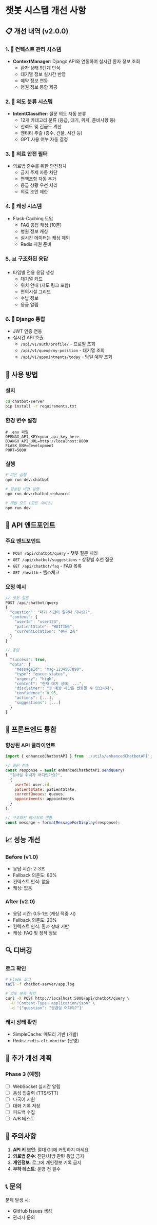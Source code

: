 # 챗봇 시스템 개선 사항

## 📋 개선 내역 (v2.0.0)

### 1. 🧠 컨텍스트 관리 시스템
- **ContextManager**: Django API와 연동하여 실시간 환자 정보 조회
  - 환자 상태 9단계 인식
  - 대기열 정보 실시간 반영
  - 예약 정보 연동
  - 병원 정보 통합 제공

### 2. 🎯 의도 분류 시스템
- **IntentClassifier**: 질문 의도 자동 분류
  - 12개 카테고리 분류 (응급, 대기, 위치, 준비사항 등)
  - 신뢰도 및 긴급도 계산
  - 엔티티 추출 (층수, 건물, 시간 등)
  - GPT 사용 여부 자동 결정

### 3. 🏥 의료 안전 필터
- 의료법 준수를 위한 안전장치
  - 금지 주제 자동 차단
  - 면책조항 자동 추가
  - 응급 상황 우선 처리
  - 의료 조언 제한

### 4. 💾 캐싱 시스템
- Flask-Caching 도입
  - FAQ 응답 캐싱 (10분)
  - 병원 정보 캐싱
  - 실시간 데이터는 캐싱 제외
  - Redis 지원 준비

### 5. 📊 구조화된 응답
- 타입별 전용 응답 생성
  - 대기열 카드
  - 위치 안내 (지도 링크 포함)
  - 편의시설 그리드
  - 수납 정보
  - 응급 알림

### 6. 🔗 Django 통합
- JWT 인증 연동
- 실시간 API 호출
  - `/api/v1/auth/profile/` - 프로필 조회
  - `/api/v1/queue/my-position` - 대기열 조회
  - `/api/v1/appointments/today` - 당일 예약 조회

## 🚀 사용 방법

### 설치
```bash
cd chatbot-server
pip install -r requirements.txt
```

### 환경 변수 설정
```env
# .env 파일
OPENAI_API_KEY=your_api_key_here
DJANGO_API_URL=http://localhost:8000
FLASK_ENV=development
PORT=5000
```

### 실행
```bash
# 기본 실행
npm run dev:chatbot

# 향상된 버전 실행
npm run dev:chatbot:enhanced

# 개발 모드 (모든 서비스)
npm run dev
```

## 📡 API 엔드포인트

### 주요 엔드포인트
- `POST /api/chatbot/query` - 챗봇 질문 처리
- `GET /api/chatbot/suggestions` - 상황별 추천 질문
- `GET /api/chatbot/faq` - FAQ 목록
- `GET /health` - 헬스체크

### 요청 예시
```javascript
// 챗봇 질문
POST /api/chatbot/query
{
  "question": "대기 시간이 얼마나 되나요?",
  "context": {
    "userId": "user123",
    "patientState": "WAITING",
    "currentLocation": "본관 2층"
  }
}

// 응답
{
  "success": true,
  "data": {
    "messageId": "msg-1234567890",
    "type": "queue_status",
    "urgency": "high",
    "content": "현재 대기 상태: ...",
    "disclaimer": "※ 예상 시간은 변동될 수 있습니다",
    "confidence": 0.95,
    "actions": [...],
    "suggestions": [...]
  }
}
```

## 🎨 프론트엔드 통합

### 향상된 API 클라이언트
```javascript
import { enhancedChatbotAPI } from './utils/enhancedChatbotAPI';

// 질문 전송
const response = await enhancedChatbotAPI.sendQuery(
  "검사실 위치가 어디인가요?",
  {
    userId: user.id,
    patientState: patientState,
    currentQueues: queues,
    appointments: appointments
  }
);

// 구조화된 메시지로 변환
const message = formatMessageForDisplay(response);
```

## 📈 성능 개선

### Before (v1.0)
- 응답 시간: 2-3초
- Fallback 의존도: 80%
- 컨텍스트 인식: 없음
- 캐싱: 없음

### After (v2.0)
- 응답 시간: 0.5-1초 (캐싱 적중 시)
- Fallback 의존도: 20%
- 컨텍스트 인식: 환자 상태 기반
- 캐싱: FAQ 및 정적 정보

## 🔍 디버깅

### 로그 확인
```bash
# Flask 로그
tail -f chatbot-server/app.log

# 의도 분류 확인
curl -X POST http://localhost:5000/api/chatbot/query \
  -H "Content-Type: application/json" \
  -d '{"question": "응급실 어디야?"}'
```

### 캐시 상태 확인
- SimpleCache: 메모리 기반 (개발)
- Redis: `redis-cli monitor` (운영)

## 📝 추가 개선 계획

### Phase 3 (예정)
- [ ] WebSocket 실시간 알림
- [ ] 음성 입출력 (TTS/STT)
- [ ] 다국어 지원
- [ ] 대화 기록 저장
- [ ] 피드백 수집
- [ ] A/B 테스트

## 🚨 주의사항

1. **API 키 보안**: 절대 Git에 커밋하지 마세요
2. **의료법 준수**: 진단/처방 관련 응답 금지
3. **개인정보**: 로그에 개인정보 기록 금지
4. **부하 테스트**: 운영 전 필수

## 📞 문의

문제 발생 시:
- GitHub Issues 생성
- 관리자 문의